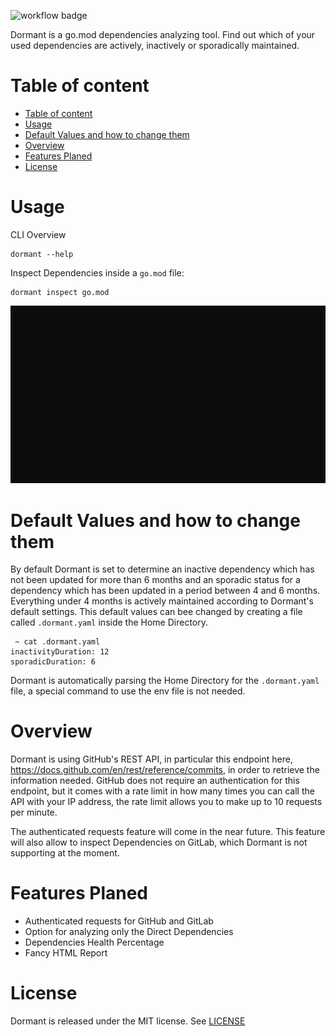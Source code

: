 ![workflow badge](https://github.com/iljaSL/dormant/actions/workflows/ci.yml/badge.svg)

Dormant is a go.mod dependencies analyzing tool. Find out which of your used dependencies are actively, inactively or sporadically maintained.

# Table of content


- [Table of content](#table-of-content)
- [Usage](#usage)
- [Default Values and how to change them](#default-values-and-how-to-change-them)
- [Overview](#overview)
- [Features Planed](#features-planed)
- [License](#license)

# Usage

CLI Overview

```
dormant --help
```

Inspect Dependencies inside a `go.mod` file:
```
dormant inspect go.mod
```
<p align="center">
  <img src="./assets/dormant.gif">
</p>

# Default Values and how to change them

By default Dormant is set to determine an inactive dependency which has
not been updated for more than 6 months and an sporadic status for a dependency
which has been updated in a period between 4 and 6 months. Everything under 4 months
is actively maintained according to Dormant's default settings.
This default values can bee changed by creating a file called `.dormant.yaml`
inside the Home Directory. 

```
 ~ cat .dormant.yaml
inactivityDuration: 12
sporadicDuration: 6
```
Dormant is automatically parsing the Home Directory for the `.dormant.yaml` file,
a special command to use the env file is not needed.

# Overview

Dormant is using GitHub's REST API, in particular this endpoint here, https://docs.github.com/en/rest/reference/commits, in order to retrieve the information needed.
GitHub does not require an authentication for this endpoint, but it comes with a rate limit in how many times you can call the API with your IP address, the rate limit allows you to make up to 10 requests per minute.

The authenticated requests feature will come in the near future.
This feature will also allow to inspect Dependencies on GitLab, which Dormant is not supporting at the moment.

# Features Planed

* Authenticated requests for GitHub and GitLab
* Option for analyzing only the Direct Dependencies
* Dependencies Health Percentage
* Fancy HTML Report

# License
Dormant is released under the MIT license. See [LICENSE](./LICENSE)
